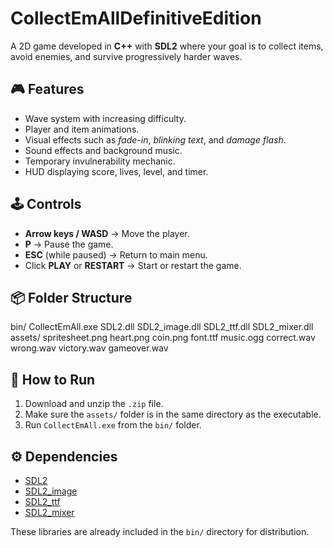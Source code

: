 # CollectEmAllDefinitiveEdition

A 2D game developed in **C++** with **SDL2** where your goal is to collect items, avoid enemies, and survive progressively harder waves.

## 🎮 Features

- Wave system with increasing difficulty.
- Player and item animations.
- Visual effects such as *fade-in*, *blinking text*, and *damage flash*.
- Sound effects and background music.
- Temporary invulnerability mechanic.
- HUD displaying score, lives, level, and timer.

## 🕹️ Controls

- **Arrow keys / WASD** → Move the player.
- **P** → Pause the game.
- **ESC** (while paused) → Return to main menu.
- Click **PLAY** or **RESTART** → Start or restart the game.

## 📦 Folder Structure

bin/
CollectEmAll.exe
SDL2.dll
SDL2_image.dll
SDL2_ttf.dll
SDL2_mixer.dll
assets/
spritesheet.png
heart.png
coin.png
font.ttf
music.ogg
correct.wav
wrong.wav
victory.wav
gameover.wav


## 🚀 How to Run

1. Download and unzip the `.zip` file.
2. Make sure the `assets/` folder is in the same directory as the executable.
3. Run `CollectEmAll.exe` from the `bin/` folder.

## ⚙️ Dependencies

- [SDL2](https://libsdl.org/)
- [SDL2_image](https://github.com/libsdl-org/SDL_image)
- [SDL2_ttf](https://github.com/libsdl-org/SDL_ttf)
- [SDL2_mixer](https://github.com/libsdl-org/SDL_mixer)

These libraries are already included in the `bin/` directory for distribution.
